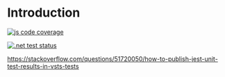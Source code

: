 # Introduction 

[![js code coverage](https://dev.azure.com/jobjingjo0097/test-report/_apis/build/status/kaiwanyawit-chawankul.azure-test-coverage-report?branchName=main)](https://dev.azure.com/jobjingjo0097/test-report/_build/latest?definitionId=4&branchName=main)

[![.net test status](https://dev.azure.com/jobjingjo0097/test-report/_apis/build/status/dotnet?branchName=main)](https://dev.azure.com/jobjingjo0097/test-report/_build/latest?definitionId=6&branchName=main)

https://stackoverflow.com/questions/51720050/how-to-publish-jest-unit-test-results-in-vsts-tests


